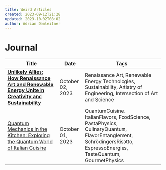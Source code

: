 ```yaml
---
title: Weird Articles
created: 2023-09-12T21:28
updated: 2023-10-02T08:02
author: Adrian Demleitner
---
```

# Journal

| Title                                                                                                                           | Date             | Tags                                                                                                                                                                |
| ------------------------------------------------------------------------------------------------------------------------------- | ---------------- | ------------------------------------------------------------------------------------------------------------------------------------------------------------------- |
| [**Unlikely Allies: How Renaissance Art and Renewable Energy Unite in Creativity and Sustainability**](journal/2023-10-02.md) | October 02, 2023 | Renaissance Art, Renewable Energy Technologies, Sustainability, Artistry of Engineering, Intersection of Art and Science                                            |
| [Quantum Mechanics in the Kitchen: Exploring the Quantum World of Italian Cuisine](journal/2023-10-01.md)                     | October 01, 2023 | QuantumCuisine, ItalianFlavors, FoodScience, PastaPhysics, CulinaryQuantum, FlavorEntanglement, SchrödingersRisotto, EspressoEnergies, TasteQuantum, GourmetPhysics |
